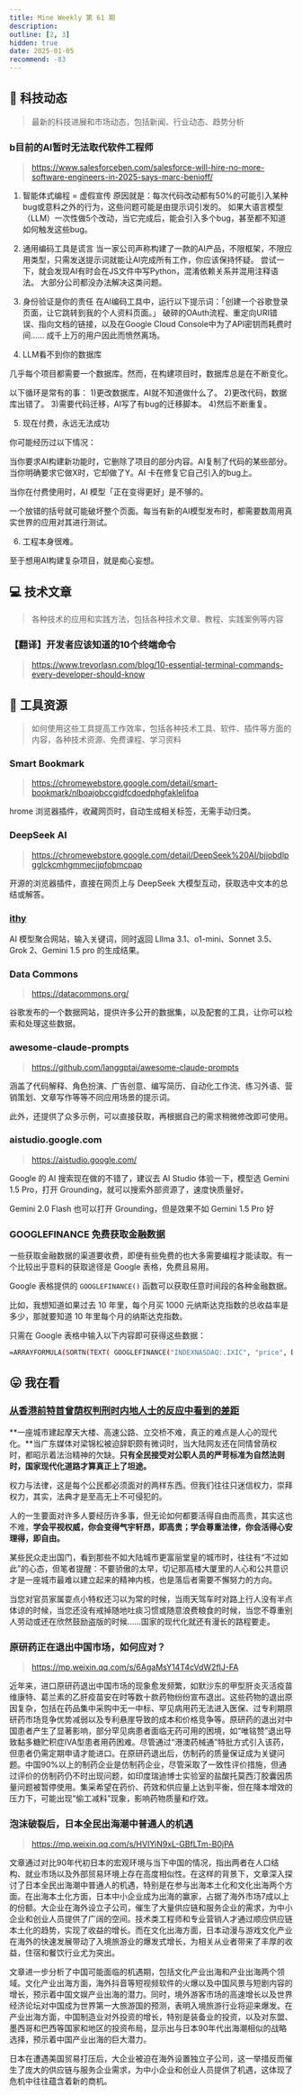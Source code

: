 ```yaml
---
title: Mine Weekly 第 61 期
description:
outline: [2, 3]
hidden: true
date: 2025-01-05
recommend: -83
---
```


## 🚀 科技动态

> 最新的科技进展和市场动态，包括新闻、行业动态、趋势分析

### b目前的AI暂时无法取代软件工程师
> https://www.salesforceben.com/salesforce-will-hire-no-more-software-engineers-in-2025-says-marc-benioff/

1. 智能体式编程 = 虚假宣传
原因就是：每次代码改动都有50%的可能引入某种bug或意料之外的行为，这些问题可能是由提示词引发的。
如果大语言模型（LLM）一次性做5个改动，当它完成后，能会引入多个bug，甚至都不知道如何触发这些bug。

2. 通用编码工具是谎言
当一家公司声称构建了一款的AI产品，不限框架，不限应用类型，只需发送提示词就能让AI完成所有工作，你应该保持怀疑。
尝试一下，就会发现AI有时会在JS文件中写Python，混淆依赖关系并混用注释语法。
大部分公司都没办法解决这类问题。

3. 身份验证是你的责任
在AI编码工具中，运行以下提示词：「创建一个谷歌登录页面，让它跳转到我的个人资料页面。」
破碎的OAuth流程、重定向URI错误、指向文档的链接，以及在Google Cloud Console中为了API密钥而耗费时间……
成千上万的用户因此而愤然离场。

4. LLM看不到你的数据库

几乎每个项目都需要一个数据库。然而，在构建项目时，数据库总是在不断变化。

以下循环是常有的事：
1)更改数据库，AI就不知道做什么了。
2)更改代码，数据库出错了。
3)需要代码迁移，AI写了有bug的迁移脚本。
4)然后不断重复。

5. 现在付费，永远无法成功

你可能经历过以下情况：

当你要求AI构建新功能时，它删除了项目的部分内容。AI复制了代码的某些部分。当你明确要求它做X时，它却做了Y。AI 卡在修复它自己引入的bug上。

当你在付费使用时，AI 模型「正在变得更好」是不够的。

一个放错的括号就可能破坏整个页面。每当有新的AI模型发布时，都需要数周用真实世界的应用对其进行测试。

6. 工程本身很难。

至于想用AI构建复杂项目，就是痴心妄想。


## 💻 技术文章

> 各种技术的应用和实践方法，包括各种技术文章、教程、实践案例等内容

### 【翻译】开发者应该知道的10个终端命令

> https://www.trevorlasn.com/blog/10-essential-terminal-commands-every-developer-should-know


## 🔧 工具资源

> 如何使用这些工具提高工作效率，包括各种技术工具、软件、插件等方面的内容，各种技术资源、免费课程、学习资料

### Smart Bookmark
> https://chromewebstore.google.com/detail/smart-bookmark/nlboajobccgidfcdoedphgfaklelifoa

hrome 浏览器插件，收藏网页时，自动生成相关标签，无需手动归类。

### DeepSeek AI
> https://chromewebstore.google.com/detail/DeepSeek%20AI/bjjobdlpgglckcmhgmmecijpfobmcpap

开源的浏览器插件，直接在网页上与 DeepSeek 大模型互动，获取选中文本的总结或解答。

### [ithy](https://ithy.com/) 

AI 模型聚合网站，输入关键词，同时返回 Lllma 3.1、o1-mini、Sonnet 3.5、Grok 2、Gemini 1.5 pro 的生成结果。


### Data Commons
> https://datacommons.org/

谷歌发布的一个数据网站，提供许多公开的数据集，以及配套的工具，让你可以检索和处理这些数据。

### awesome-claude-prompts
> https://github.com/langgptai/awesome-claude-prompts

涵盖了代码解释、角色扮演、广告创意、编写简历、自动化工作流、练习外语、营销策划、文章写作等等不同应用场景的提示词。

此外，还提供了众多示例，可以直接获取，再根据自己的需求稍微修改即可使用。

### aistudio.google.com
> https://aistudio.google.com/

Google 的 AI 搜索现在做的不错了，建议去 AI Studio 体验一下，模型选 Gemini 1.5 Pro，打开 Grounding，就可以搜索外部资源了，速度快质量好。

Gemini 2.0 Flash 也可以打开 Grounding，但是效果不如 Gemini 1.5 Pro 好

### GOOGLEFINANCE 免费获取金融数据
> 

一些获取金融数据的渠道要收费，即便有些免费的也大多需要编程才能读取。有一个比较出乎意料的获取途径是  Google 表格，免费且易用。

Google 表格提供的 `GOOGLEFINANCE()` 函数可以获取任意时间段的各种金融数据。

比如，我想知道如果过去 10 年里，每个月买 1000 元纳斯达克指数的总收益率是多少，那就要知道 10 年里每个月的纳斯达克指数。

只需在 Google 表格中输入以下内容即可获得这些数据：

```sh
=ARRAYFORMULA(SORTN(TEXT( GOOGLEFINANCE("INDEXNASDAQ:.IXIC", "price", DATE(2014,1,1), DATE(2024,12,31), "daily"),  {"yyyy mm", "@"}), 9^9, 2, 1, 0))
```




## 😛 我在看

### [从香港前特首曾荫权判刑时内地人士的反应中看到的差距](https://mp.weixin.qq.com/s/YnYcUHOoutCEDHxO__kO0A)

**一座城市建起摩天大楼、高速公路、立交桥不难，真正的难点是人心的现代化。**当广东媒体对梁锦松被迫辞职颇有微词时，当大陆网友还在同情曾荫权时，都昭示着法治精神的欠缺。**只有全民接受对公职人员的严苛标准为自然法则时，国家现代化道路才算真正上了坦途。**

权力与法律，这是每个公民都必须面对的两样东西。但我们往往只迷信权力，崇拜权力，其实，法典才是至高无上不可侵犯的。

人的一生要面对许多人要经历许多事，但无论如何都要活得自由而高贵，其实这也不难，**学会平视权威，你会变得气宇轩昂，即高贵；学会尊重法律，你会活得心安理得，即自由。**

某些民众走出国门，看到那些不如大陆城市更富丽堂皇的城市时，往往有“不过如此”的心态，但笔者提醒：不要骄傲的太早，切记那高楼大厦里的人心和公共意识才是一座城市最难以建立起来的精神内核，也是落后者需要不懈努力的方向。

当您对官员家属耍点小特权还习以为常的时候，当雨天驾车时对路上行人没有半点体谅的时候，当您还没有戒掉随地吐痰习惯或随意浪费粮食的时候，当您不尊重别人劳动或还在欣然鼓励盗版的时候……国家的现代化就还有漫长的路程要走。


### 原研药正在退出中国市场，如何应对？
> https://mp.weixin.qq.com/s/6AgaMsY14T4cVdW2flJ-FA 

近年来，进口原研药退出中国市场的现象愈发频繁，如默沙东的甲型肝炎灭活疫苗维康特、葛兰素的乙肝疫苗安在时等数十款药物纷纷宣布退出。这些药物的退出原因复杂，包括在药品集中采购中无一中标、罕见病用药无法进入医保、过专利期原研药市场竞争优势减弱以及专利悬崖导致的成本和价格竞争等。原研药的退出对中国患者产生了显著影响，部分罕见病患者面临无药可用的困境，如“唯铭赞”退出导致黏多糖贮积症IVA型患者用药困难。尽管通过“港澳药械通”特批方式引入该药，但患者仍需定期申请才能进口。在原研药退出后，仿制药的质量保证成为关键问题。中国90%以上的制药企业是仿制药企业，尽管采取了一致性评价措施，但通过评价的仿制药仍不时出现问题，如印度瑞迪博士实验室的盐酸托莫西汀胶囊因质量问题被暂停使用。集采希望在药价、药效和供应量上达到平衡，但在降本增效的压力下，可能出现“偷工减料”现象，影响药物质量和疗效。

### 泡沫破裂后，日本全民出海潮中普通人的机遇
> https://mp.weixin.qq.com/s/HVIYiN9xL-GBfLTm-B0jPA

文章通过对比90年代初日本的宏观环境与当下中国的情况，指出两者在人口结构、就业市场以及外部贸易环境上存在高度相似性。在这样的背景下，文章深入探讨了日本全民出海潮中普通人的机遇，特别是在参与出海本土化和文化出海两个方面。在出海本土化方面，日本中小企业成为出海的赢家，占据了海外市场7成以上的份额。大企业在海外设立子公司，催生了大量供应链和服务企业的需求，为中小企业和创业人员提供了广阔的空间。技术类工程师和专业营销人才通过顺应供应链本土化的趋势，实现了收益的增长。而在文化出海方面，日本动漫与游戏文化产业在海外的快速发展带动了入境旅游业的爆发式增长，为相关从业者带来了丰厚的收益，住宿和餐饮行业尤为突出。

文章进一步分析了中国可能面临的机遇期，包括文化产业出海和产业出海两个领域。文化产业出海方面，海外抖音等短视频软件的火爆以及中国风景与短剧内容的增长，预示着中国文娱产业出海的潜力。同时，境外游客市场的高速增长以及世界经济论坛对中国成为世界第一大旅游国的预测，表明入境旅游行业将迎来爆发。在产业出海方面，中国制造业对外投资的增长，特别是装备业的投资，以及对东盟、墨西哥和巴西等国家和地区的投资布局，显示出与日本90年代出海潮相似的战略选择，预示着中国产业出海的巨大潜力。

日本在遭遇美国贸易打压后，大企业被迫在海外设置独立子公司，这一举措反而催生了庞大的供应链与服务企业需求，为中小企业和创业人员提供了机遇，这体现了危机中往往蕴含着新的商机。